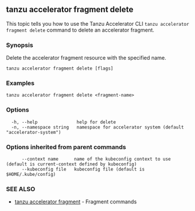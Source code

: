 ## tanzu accelerator fragment delete

This topic tells you how to use the Tanzu Accelerator CLI `tanzu accelerator fragment delete`
command to delete an accelerator fragment.

### Synopsis

Delete the accelerator fragment resource with the specified name.

```console
tanzu accelerator fragment delete [flags]
```

### Examples

```console
tanzu accelerator fragment delete <fragment-name>
```

### Options

```console
  -h, --help               help for delete
  -n, --namespace string   namespace for accelerator system (default "accelerator-system")
```

### Options inherited from parent commands

```console
      --context name      name of the kubeconfig context to use (default is current-context defined by kubeconfig)
      --kubeconfig file   kubeconfig file (default is $HOME/.kube/config)
```

### SEE ALSO

* [tanzu accelerator fragment](tanzu_accelerator_fragment.md)	 - Fragment commands
